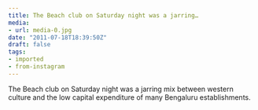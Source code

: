 ```yaml
---
title: The Beach club on Saturday night was a jarring…
media:
- url: media-0.jpg
date: "2011-07-18T18:39:50Z"
draft: false
tags:
- imported
- from-instagram
---
```

The Beach club on Saturday night was a jarring mix between western culture and the low capital expenditure of many Bengaluru establishments.
